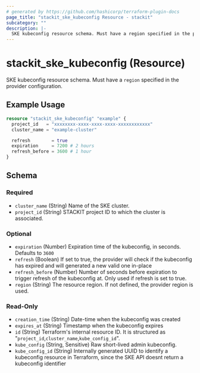 ```yaml
---
# generated by https://github.com/hashicorp/terraform-plugin-docs
page_title: "stackit_ske_kubeconfig Resource - stackit"
subcategory: ""
description: |-
  SKE kubeconfig resource schema. Must have a region specified in the provider configuration.
---
```


# stackit_ske_kubeconfig (Resource)

SKE kubeconfig resource schema. Must have a `region` specified in the provider configuration.

## Example Usage

```terraform
resource "stackit_ske_kubeconfig" "example" {
  project_id   = "xxxxxxxx-xxxx-xxxx-xxxx-xxxxxxxxxxxx"
  cluster_name = "example-cluster"

  refresh        = true
  expiration     = 7200 # 2 hours
  refresh_before = 3600 # 1 hour
}
```

<!-- schema generated by tfplugindocs -->
## Schema

### Required

- `cluster_name` (String) Name of the SKE cluster.
- `project_id` (String) STACKIT project ID to which the cluster is associated.

### Optional

- `expiration` (Number) Expiration time of the kubeconfig, in seconds. Defaults to `3600`
- `refresh` (Boolean) If set to true, the provider will check if the kubeconfig has expired and will generated a new valid one in-place
- `refresh_before` (Number) Number of seconds before expiration to trigger refresh of the kubeconfig at. Only used if refresh is set to true.
- `region` (String) The resource region. If not defined, the provider region is used.

### Read-Only

- `creation_time` (String) Date-time when the kubeconfig was created
- `expires_at` (String) Timestamp when the kubeconfig expires
- `id` (String) Terraform's internal resource ID. It is structured as "`project_id`,`cluster_name`,`kube_config_id`".
- `kube_config` (String, Sensitive) Raw short-lived admin kubeconfig.
- `kube_config_id` (String) Internally generated UUID to identify a kubeconfig resource in Terraform, since the SKE API doesnt return a kubeconfig identifier
